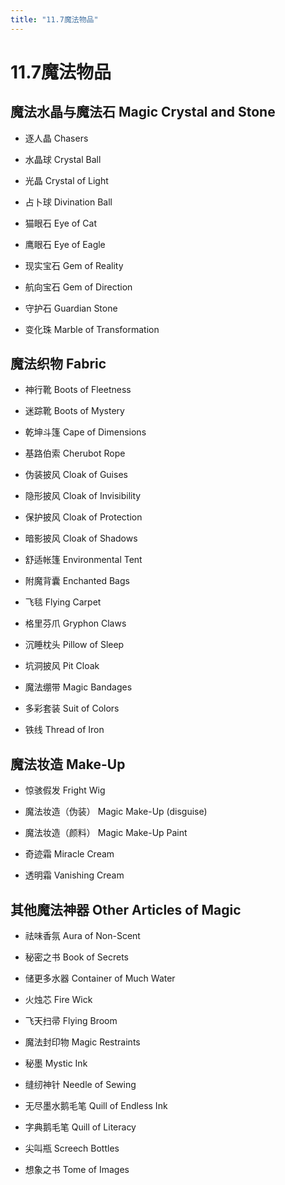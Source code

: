 ```yaml
---
title: "11.7魔法物品"
---
```

# 11.7魔法物品

## 魔法水晶与魔法石 Magic Crystal and Stone

- 逐人晶 Chasers

- 水晶球 Crystal Ball

- 光晶 Crystal of Light

- 占卜球 Divination Ball

- 猫眼石 Eye of Cat

- 鹰眼石 Eye of Eagle

- 现实宝石 Gem of Reality

- 航向宝石 Gem of Direction

- 守护石 Guardian Stone

- 变化珠 Marble of Transformation

## 魔法织物 Fabric

- 神行靴 Boots of Fleetness 

- 迷踪靴 Boots of Mystery 

- 乾坤斗篷 Cape of Dimensions 

- 基路伯索 Cherubot Rope 

- 伪装披风 Cloak of Guises 

- 隐形披风 Cloak of Invisibility 

- 保护披风 Cloak of Protection 

- 暗影披风 Cloak of Shadows 

- 舒适帐篷 Environmental Tent 

- 附魔背囊 Enchanted Bags 

- 飞毯 Flying Carpet 

- 格里芬爪 Gryphon Claws 

- 沉睡枕头 Pillow of Sleep 

- 坑洞披风 Pit Cloak 

- 魔法绷带 Magic Bandages 

- 多彩套装 Suit of Colors 

- 铁线 Thread of Iron 

## 魔法妆造 Make-Up 

- 惊骇假发 Fright Wig 

- 魔法妆造（伪装） Magic Make-Up (disguise) 

- 魔法妆造（颜料） Magic Make-Up Paint 

- 奇迹霜 Miracle Cream 

- 透明霜 Vanishing Cream 

## 其他魔法神器 Other Articles of Magic 

- 祛味香氛 Aura of Non-Scent 

- 秘密之书 Book of Secrets 

- 储更多水器 Container of Much Water 

- 火烛芯 Fire Wick 

- 飞天扫帚 Flying Broom 

- 魔法封印物 Magic Restraints 

- 秘墨 Mystic Ink 

- 缝纫神针 Needle of Sewing 

- 无尽墨水鹅毛笔 Quill of Endless Ink 

- 字典鹅毛笔 Quill of Literacy 

- 尖叫瓶 Screech Bottles 

- 想象之书 Tome of Images 